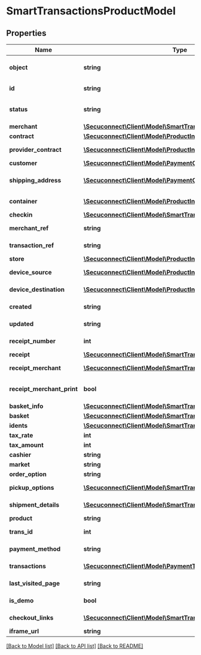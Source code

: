 # SmartTransactionsProductModel

## Properties
Name | Type | Description | Notes
------------ | ------------- | ------------- | -------------
**object** | **string** | Object of smart transaction | 
**id** | **string** | Id of smart transaction | 
**status** | **string** | Status of smart transaction | 
**merchant** | [**\Secuconnect\Client\Model\SmartTransactionsMerchant**](SmartTransactionsMerchant.md) | Merchant | 
**contract** | [**\Secuconnect\Client\Model\ProductInstanceUID**](ProductInstanceUID.md) | Contract | 
**provider_contract** | [**\Secuconnect\Client\Model\ProductInstanceUID**](ProductInstanceUID.md) | Provider contract | 
**customer** | [**\Secuconnect\Client\Model\PaymentCustomersProductModel**](PaymentCustomersProductModel.md) | Customer | 
**shipping_address** | [**\Secuconnect\Client\Model\PaymentCustomersProductModel**](PaymentCustomersProductModel.md) | Customers delivery address | 
**container** | [**\Secuconnect\Client\Model\ProductInstanceUID**](ProductInstanceUID.md) | Payment Container | 
**checkin** | [**\Secuconnect\Client\Model\SmartTransactionsCheckin**](SmartTransactionsCheckin.md) | Check in | 
**merchant_ref** | **string** | Merchant reference | 
**transaction_ref** | **string** | Transaction reference | 
**store** | [**\Secuconnect\Client\Model\ProductInstanceUID**](ProductInstanceUID.md) | Store | 
**device_source** | [**\Secuconnect\Client\Model\ProductInstanceUID**](ProductInstanceUID.md) | Device source | 
**device_destination** | [**\Secuconnect\Client\Model\ProductInstanceUID**](ProductInstanceUID.md) | Device destination | 
**created** | **string** | Created at date | 
**updated** | **string** | Updated at date | 
**receipt_number** | **int** | Receipt number | 
**receipt** | [**\Secuconnect\Client\Model\SmartTransactionsReceipt[]**](SmartTransactionsReceipt.md) | Receipt | 
**receipt_merchant** | [**\Secuconnect\Client\Model\SmartTransactionsReceipt[]**](SmartTransactionsReceipt.md) | Receipt merchant | 
**receipt_merchant_print** | **bool** | Receipt merchant print | 
**basket_info** | [**\Secuconnect\Client\Model\SmartTransactionsBasketInfo**](SmartTransactionsBasketInfo.md) | Basket info | 
**basket** | [**\Secuconnect\Client\Model\SmartTransactionsBasket**](SmartTransactionsBasket.md) | Basket | 
**idents** | [**\Secuconnect\Client\Model\SmartTransactionsIdent[]**](SmartTransactionsIdent.md) | Idents | 
**tax_rate** | **int** | Tax rate | 
**tax_amount** | **int** | Tax amount | 
**cashier** | **string** | Cashier | 
**market** | **string** | Market | 
**order_option** | **string** | Order option | 
**pickup_options** | [**\Secuconnect\Client\Model\SmartTransactionsPickupOptions**](SmartTransactionsPickupOptions.md) | Pickup options | 
**shipment_details** | [**\Secuconnect\Client\Model\SmartTransactionsShipmentDetails**](SmartTransactionsShipmentDetails.md) | Shipment details | 
**product** | **string** | Product | 
**trans_id** | **int** | Transaction id | 
**payment_method** | **string** | Payment method | 
**transactions** | [**\Secuconnect\Client\Model\PaymentTransactionsProductModel[]**](PaymentTransactionsProductModel.md) | Payment Transactions | 
**last_visited_page** | **string** | Last visited page | 
**is_demo** | **bool** | Demo payment | 
**checkout_links** | [**\Secuconnect\Client\Model\SmartTransactionsCheckoutLinks**](SmartTransactionsCheckoutLinks.md) | Checkout Links | 
**iframe_url** | **string** | IFrame URL | 

[[Back to Model list]](../README.md#documentation-for-models) [[Back to API list]](../README.md#documentation-for-api-endpoints) [[Back to README]](../../README.md)


